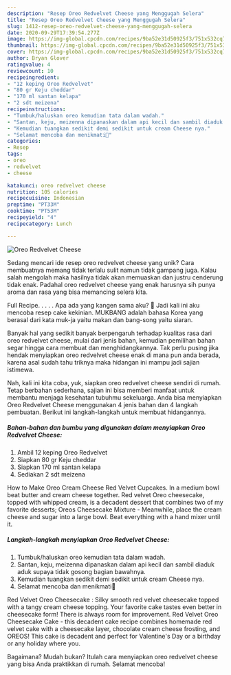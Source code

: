 ```yaml
---
description: "Resep Oreo Redvelvet Cheese yang Menggugah Selera"
title: "Resep Oreo Redvelvet Cheese yang Menggugah Selera"
slug: 1412-resep-oreo-redvelvet-cheese-yang-menggugah-selera
date: 2020-09-29T17:39:54.277Z
image: https://img-global.cpcdn.com/recipes/9ba52e31d50925f3/751x532cq70/oreo-redvelvet-cheese-foto-resep-utama.jpg
thumbnail: https://img-global.cpcdn.com/recipes/9ba52e31d50925f3/751x532cq70/oreo-redvelvet-cheese-foto-resep-utama.jpg
cover: https://img-global.cpcdn.com/recipes/9ba52e31d50925f3/751x532cq70/oreo-redvelvet-cheese-foto-resep-utama.jpg
author: Bryan Glover
ratingvalue: 4
reviewcount: 10
recipeingredient:
- "12 keping Oreo Redvelvet"
- "80 gr Keju cheddar"
- "170 ml santan kelapa"
- "2 sdt meizena"
recipeinstructions:
- "Tumbuk/haluskan oreo kemudian tata dalam wadah."
- "Santan, keju, meizenna dipanaskan dalam api kecil dan sambil diaduk aduk supaya tidak gosong bagian bawahnya."
- "Kemudian tuangkan sedikit demi sedikit untuk cream Cheese nya."
- "Selamat mencoba dan menikmati🌻"
categories:
- Resep
tags:
- oreo
- redvelvet
- cheese

katakunci: oreo redvelvet cheese 
nutrition: 105 calories
recipecuisine: Indonesian
preptime: "PT33M"
cooktime: "PT53M"
recipeyield: "4"
recipecategory: Lunch

---
```



![Oreo Redvelvet Cheese](https://img-global.cpcdn.com/recipes/9ba52e31d50925f3/751x532cq70/oreo-redvelvet-cheese-foto-resep-utama.jpg)

Sedang mencari ide resep oreo redvelvet cheese yang unik? Cara membuatnya memang tidak terlalu sulit namun tidak gampang juga. Kalau salah mengolah maka hasilnya tidak akan memuaskan dan justru cenderung tidak enak. Padahal oreo redvelvet cheese yang enak harusnya sih punya aroma dan rasa yang bisa memancing selera kita.

Full Recipe. . . . . Apa ada yang kangen sama aku? 😬 Jadi kali ini aku mencoba resep cake kekinian. MUKBANG adalah bahasa Korea yang berasal dari kata muk-ja yaitu makan dan bang-song yaitu siaran.

Banyak hal yang sedikit banyak berpengaruh terhadap kualitas rasa dari oreo redvelvet cheese, mulai dari jenis bahan, kemudian pemilihan bahan segar hingga cara membuat dan menghidangkannya. Tak perlu pusing jika hendak menyiapkan oreo redvelvet cheese enak di mana pun anda berada, karena asal sudah tahu triknya maka hidangan ini mampu jadi sajian istimewa.


Nah, kali ini kita coba, yuk, siapkan oreo redvelvet cheese sendiri di rumah. Tetap berbahan sederhana, sajian ini bisa memberi manfaat untuk membantu menjaga kesehatan tubuhmu sekeluarga. Anda bisa menyiapkan Oreo Redvelvet Cheese menggunakan 4 jenis bahan dan 4 langkah pembuatan. Berikut ini langkah-langkah untuk membuat hidangannya.

<!--inarticleads1-->

##### Bahan-bahan dan bumbu yang digunakan dalam menyiapkan Oreo Redvelvet Cheese:

1. Ambil 12 keping Oreo Redvelvet
1. Siapkan 80 gr Keju cheddar
1. Siapkan 170 ml santan kelapa
1. Sediakan 2 sdt meizena


How to Make Oreo Cream Cheese Red Velvet Cupcakes. In a medium bowl beat butter and cream cheese together. Red velvet Oreo cheesecake, topped with whipped cream, is a decadent dessert that combines two of my favorite desserts; Oreos Cheesecake Mixture - Meanwhile, place the cream cheese and sugar into a large bowl. Beat everything with a hand mixer until it. 

<!--inarticleads2-->

##### Langkah-langkah menyiapkan Oreo Redvelvet Cheese:

1. Tumbuk/haluskan oreo kemudian tata dalam wadah.
1. Santan, keju, meizenna dipanaskan dalam api kecil dan sambil diaduk aduk supaya tidak gosong bagian bawahnya.
1. Kemudian tuangkan sedikit demi sedikit untuk cream Cheese nya.
1. Selamat mencoba dan menikmati🌻


Red Velvet Oreo Cheesecake : Silky smooth red velvet cheesecake topped with a tangy cream cheese topping. Your favorite cake tastes even better in cheesecake form! There is always room for improvement. Red Velvet Oreo Cheesecake Cake - this decadent cake recipe combines homemade red velvet cake with a cheesecake layer, chocolate cream cheese frosting, and OREOS! This cake is decadent and perfect for Valentine&#39;s Day or a birthday or any holiday where you. 

Bagaimana? Mudah bukan? Itulah cara menyiapkan oreo redvelvet cheese yang bisa Anda praktikkan di rumah. Selamat mencoba!
